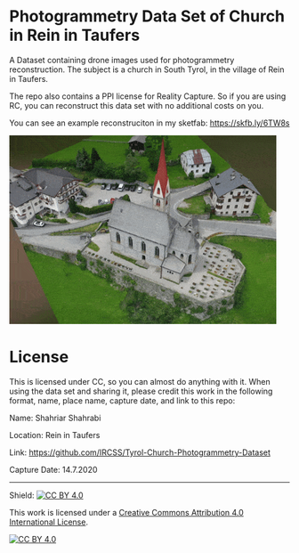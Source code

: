 Photogrammetry Data Set of Church in Rein in Taufers
=================

A Dataset containing drone images used for photogrammetry reconstruction. The subject is a church in South Tyrol, in the village of Rein in Taufers. 

The repo also contains a PPI license for Reality Capture. So if you are using RC, you can reconstruct this data set with no additional costs on you. 

You can see an example reconstruciton in my sketfab: https://skfb.ly/6TW8s

![screenshot](SouthTyrolChurch.gif)

License
=================

This is licensed under CC, so you can almost do anything with it. When using the data set and sharing it, please credit this work in the following format, name, place name, capture date, and link to this repo: 

Name: Shahriar Shahrabi

Location: Rein in Taufers

Link: https://github.com/IRCSS/Tyrol-Church-Photogrammetry-Dataset

Capture Date: 14.7.2020

---



Shield: [![CC BY 4.0][cc-by-shield]][cc-by]

This work is licensed under a
[Creative Commons Attribution 4.0 International License][cc-by].

[![CC BY 4.0][cc-by-image]][cc-by]

[cc-by]: http://creativecommons.org/licenses/by/4.0/
[cc-by-image]: https://i.creativecommons.org/l/by/4.0/88x31.png
[cc-by-shield]: https://img.shields.io/badge/License-CC%20BY%204.0-lightgrey.svg